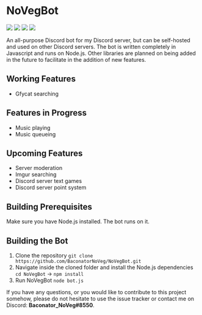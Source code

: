 # NoVegBot
![](https://img.shields.io/badge/Language-Javascript-green.svg) ![](https://img.shields.io/badge/API-Eris-blue.svg) ![](https://img.shields.io/badge/Status-WIP-yellow.svg) ![](https://img.shields.io/badge/Version-0.2.5-red.svg)

An all-purpose Discord bot for my Discord server, but can be self-hosted and used on other Discord servers. The bot is written completely in Javascript and runs on Node.js. Other libraries are planned on being added in the future to facilitate in the addition of new features.

## Working Features
- Gfycat searching

## Features in Progress
- Music playing
- Music queueing

## Upcoming Features
- Server moderation
- Imgur searching
- Discord server text games
- Discord server point system

## Building Prerequisites
Make sure you have Node.js installed. The bot runs on it.

## Building the Bot
1. Clone the repository
`git clone https://github.com/BaconatorNoVeg/NoVegBot.git`
2. Navigate inside the cloned folder and install the Node.js dependencies
`cd NoVegBot` -> `npm install`
3. Run NoVegBot
`node bot.js`

If you have any questions, or you would like to contribute to this project somehow, please do not hesitate to use the issue tracker or contact me on Discord: **Baconator_NoVeg#8550**.
